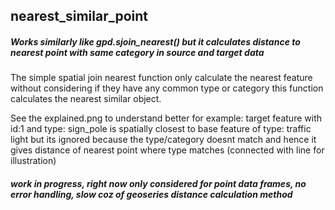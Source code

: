 ## nearest_similar_point

#####  Works similarly like gpd.sjoin_nearest() but it calculates distance to nearest point with same category in source and target data

The simple spatial join nearest function only calculate the nearest feature without considering if they have any common type or category this function calculates the nearest similar object.

See the explained.png to understand better for example: target feature with id:1 and type: sign_pole is spatially closest to base feature of type: traffic light but its ignored because the type/category doesnt match and hence it gives distance of nearest point where type matches (connected with line for illustration)


##### work in progress, right now only considered for point data frames, no error handling, slow coz of geoseries distance calculation method

